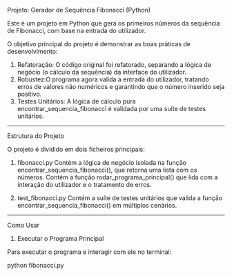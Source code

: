 Projeto: Gerador de Sequência Fibonacci (Python)

Este é um projeto em Python que gera os primeiros números da sequência de Fibonacci, com base na entrada do utilizador.

O objetivo principal do projeto é demonstrar as boas práticas de desenvolvimento:
1.  Refatoração: O código original foi refatorado, separando a lógica de negócio (o cálculo da sequência) da interface do utilizador.
2.  Robustez:O programa agora valida a entrada do utilizador, tratando erros de valores não numéricos e garantindo que o número inserido seja positivo.
3.  Testes Unitários: A lógica de cálculo pura encontrar_sequencia_fibonacci é validada por uma suíte de testes unitários.

---

Estrutura do Projeto

O projeto é dividido em dois ficheiros principais:

1.  fibonacci.py
    Contém a lógica de negócio isolada na função encontrar_sequencia_fibonacci(), que retorna uma lista com os números.
    Contém a função rodar_programa_principal() que lida com a interação do utilizador e o tratamento de erros.

2.  test_fibonacci.py
    Contém a suíte de testes unitários que valida a função encontrar_sequencia_fibonacci() em múltiplos cenários.

---

Como Usar

1. Executar o Programa Principal

Para executar o programa e interagir com ele no terminal:

python fibonacci.py

